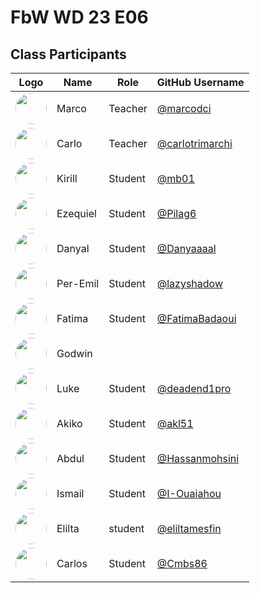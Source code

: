# FbW WD 23 E06

## Class Participants


| Logo |Name     | Role    | GitHub Username                                 |
| ---  |---------|---------| ----------------------------------------------- |
|<img src="https://avatars.githubusercontent.com/u/118737381?v=4" width="50" style="border-radius:50%" > | Marco    | Teacher | [@marcodci](https://github.com/marcodci)             |
| <img src="https://avatars.githubusercontent.com/u/26264?v=4" width="50" style="border-radius:50%"> | Carlo    | Teacher | [@carlotrimarchi](https://github.com/carlotrimarchi) |
| <img src="https://avatars.githubusercontent.com/u/101016881?v=4" width="50" style="border-radius:50%"> | Kirill   | Student | [@mb01](https://github.com/0mb1)                     |
| <img src="https://avatars.githubusercontent.com/u/79191808?v=4" width="50" style="border-radius:50%"> | Ezequiel | Student | [@Pilag6](https://github.com/Pilag6)                 |
| <img src="https://avatars.githubusercontent.com/u/131376312?v=4" width="50" style="border-radius:50%"> | Danyal   | Student | [@Danyaaaal](https://github.com/Danyaaaal)           |
| <img src="https://avatars.githubusercontent.com/u/62369195?v=4" width="50" style="border-radius:50%"> | Per-Emil | Student | [@lazyshadow](https://github.com/chimikoo)           |
| <img src="https://avatars.githubusercontent.com/u/138123037?v=4" width="50" style="border-radius:50%"> | Fatima   | Student | [@FatimaBadaoui](https://github.com/FatimaBadaoui)   |
| <img src="https://avatars.githubusercontent.com/u/138124430?v=4" width="50" style="border-radius:50%"> |Godwin   |         |                                                      |
| <img src="https://avatars.githubusercontent.com/u/87325406?v=4" width="50" style="border-radius:50%"> |Luke     | Student | [@deadend1pro](https://github.com/deadend1pro)       |
| <img src="https://avatars.githubusercontent.com/u/138122651?v=4" width="50" style="border-radius:50%"> |Akiko    | Student | [@akl51](https://github.com/akl51)                   |
| <img src="https://avatars.githubusercontent.com/u/138128966?v=4" width="50" style="border-radius:50%"> |Abdul    | Student | [@Hassanmohsini](https://github.com/Hassanmohsini)   | 
| <img src="https://avatars.githubusercontent.com/u/138121207?v=4" width="50" style="border-radius:50%"> |Ismail   | Student | [@I-Ouaiahou](https://github.com/I-Ouaiahou)         |
| <img src="https://avatars.githubusercontent.com/u/86617509?v=4" width="50" style="border-radius:50%"> |Elilta   | student | [@eliltamesfin](https://github.com/eliltamesfin)     |
| <img src="https://avatars.githubusercontent.com/u/138121655?v=4" width="50" style="border-radius:50%"> |Carlos   | Student | [@Cmbs86](https://github.com/Cmbs86)                 |